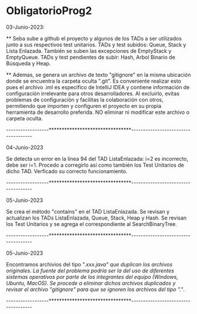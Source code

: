 # ObligatorioProg2

03-Junio-2023:   

** Seba sube a github el proyecto y algunos de los TADs a ser utilizados junto a sus respectivos test unitarios.
TADs y test subidos: Queue, Stack y Lista Enlazada. También se suben las excepciones de EmptyStack y EmptyQueue.
TADs y test pendientes de subir: Hash, Arbol Binario de Búsqueda y Heap.

** Ademas, se genera un archivo de texto "gitignore" en la misma ubicación donde se encuentra la carpeta oculta ".git".
Es conveniente realizar esto pues el archivo .iml es específico de IntelliJ IDEA y contiene información de configuración irrelevante para otros desarrolladores. Al excluirlo, evitas problemas de configuración y facilitas la colaboración con otros, permitiendo que importen y configuren el proyecto en su propia herramienta de desarrollo preferida.
NO eliminar ni modificar este archivo o carpeta oculta.

------------------********************************------------------------------------

04-Junio-2023

Se detecta un error en la línea 94 del TAD ListaEnlazada:  i=2  es incorrecto, debe ser i=1.
Procedo a corregirlo así como también los Test Unitarios de dicho TAD. Verficado su correcto funcionamiento.

------------------********************************------------------------------------

05-Junio-2023

Se crea el método "contains" en el TAD ListaEnlazada. Se revisan y actualizan los TADs ListaEnlazada, Queue, Stack, Heap y Hash.
Se revisan los Test Unitarios y se agrega el correspondiente al SearchBinaryTree.

------------------********************************------------------------------------

05-Junio-2023

Encontramos archivios del tipo "._xxx.java" que duplican los archivos originales. La fuente del problema podría ser la del uso
de diferentes sistemas operativos por parte de los integrantes del equipo (Windows, Ubuntu, MacOS). Se procede a eliminar dichos
archivos duplicados y revisar el archivo "gitignore" para que se ignoren los archivos del tipo "._".

------------------********************************------------------------------------
		 
